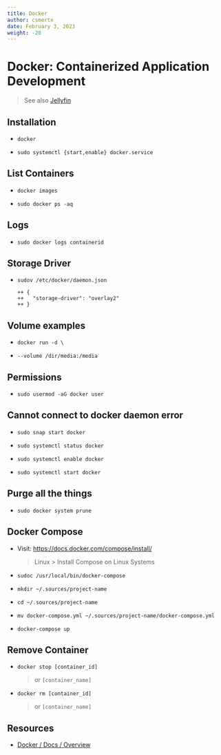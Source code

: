 ```yaml
---
title: Docker
author: csmertx
date: February 3, 2023
weight: -20
---
```


# Docker: Containerized Application Development

> See also [Jellyfin](/Linux/Software/jellyfin)

## Installation

- ```docker```

- ```sudo systemctl {start,enable} docker.service```

## List Containers

- ```docker images```

- ```sudo docker ps -aq```

## Logs

- ```sudo docker logs containerid```

## Storage Driver

- ```sudov /etc/docker/daemon.json```

    ```
    ++ {
    ++   "storage-driver": "overlay2"
    ++ }
    ```

## Volume examples

- ```docker run -d \```

- ```--volume /dir/media:/media```

## Permissions

- ```sudo usermod -aG docker user```

## Cannot connect to docker daemon error

- ```sudo snap start docker```

- ```sudo systemctl status docker```

- ```sudo systemctl enable docker```

- ```sudo systemctl start docker```

## Purge all the things

- ```sudo docker system prune```

## Docker Compose

- Visit: https://docs.docker.com/compose/install/ 

    > Linux > Install Compose on Linux Systems

- ```sudoc /usr/local/bin/docker-compose```

- ```mkdir ~/.sources/project-name```

- ```cd ~/.sources/project-name```

- ```mv docker-compose.yml ~/.sources/project-name/docker-compose.yml```

- ```docker-compose up```

## Remove Container

- ```docker stop [container_id]```

    > or ```[container_name]```

- ```docker rm [container_id]```
    
    > or ```[container_name]```

## Resources

- [Docker / Docs / Overview](https://docs.docker.com/get-started/overview/)